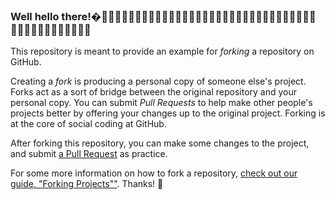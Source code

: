 ### Well hello there!�🕴🏽🕴🏽🕴🏽🕴🏽🕴🏽🕴🏽🕴🏽🕴🏽🕴🏽🕴🏽🕴🏽🕴🏽🕴🏽🕴🏽🕴🏽🕴🏽🕴🏽🕴🏽🕴🏽🕴🏽🕴🏽🕴🏽

This repository is meant to provide an example for *forking* a repository on GitHub.

Creating a *fork* is producing a personal copy of someone else's project. Forks act as a sort of bridge between the original repository and your personal copy. You can submit *Pull Requests* to help make other people's projects better by offering your changes up to the original project. Forking is at the core of social coding at GitHub.

After forking this repository, you can make some changes to the project, and submit [a Pull Request](https://github.com/octocat/Spoon-Knife/pulls) as practice.

For some more information on how to fork a repository, [check out our guide, "Forking Projects""](http://guides.github.com/overviews/forking/). Thanks! :sparkling_heart:

